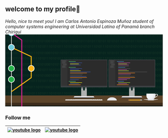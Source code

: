 ## welcome to my profile👋
*Hello, nice to meet you! I am Carlos Antonio Espinoza Muñoz student of computer systems 
engineering at Universidad Latina of Panamá branch Chiriqui*
![](https://raw.githubusercontent.com/Carlos0921/Carlos0921/master/imagen/Sistema.png)

### Follow me
| [<img src= " https://www.elegantthemes.com/blog/wp-content/uploads/2019/05/youtube.png" alt="youtube logo" width="34">](https://www.youtube.com/channel/UCdbWAB3PCSGp5iOXvzz6kdg) |[<img src= "https://www.elegantthemes.com/blog/wp-content/uploads/2019/05/instagram.jpg " alt="youtube logo" width="34">](https://instagram.com/its.caem_0921?igshid=itb92mp9uto7) |
|---|---|